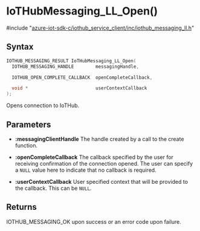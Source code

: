 # IoTHubMessaging_LL_Open()

\#include "[azure-iot-sdk-c/iothub_service_client/inc/iothub_messaging_ll.h](../iot-c-ref-iothub-messaging-ll-h.md)"  

## Syntax

```C
IOTHUB_MESSAGING_RESULT IoTHubMessaging_LL_Open(
  IOTHUB_MESSAGING_HANDLE        messagingHandle,

  IOTHUB_OPEN_COMPLETE_CALLBACK  openCompleteCallback,

  void *                         userContextCallback
);
```

Opens connection to IoTHub.

## Parameters
* **:messagingClientHandle** The handle created by a call to the create function. 

* **:openCompleteCallback** The callback specified by the user for receiving confirmation of the connection opened. The user can specify a `NULL` value here to indicate that no callback is required. 

* **:userContextCallback** User specified context that will be provided to the callback. This can be `NULL`.

## Returns
IOTHUB_MESSAGING_OK upon success or an error code upon failure.

